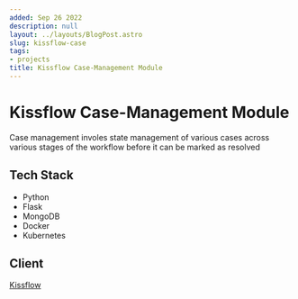 ```yaml
---
added: Sep 26 2022
description: null
layout: ../layouts/BlogPost.astro
slug: kissflow-case
tags:
- projects
title: Kissflow Case-Management Module
---
```


# Kissflow Case-Management Module

Case management involes state management of various cases across various stages of the workflow before it can be marked as resolved

## Tech Stack

- Python
- Flask
- MongoDB
- Docker
- Kubernetes

## Client

[Kissflow](https://kissflow.com)
